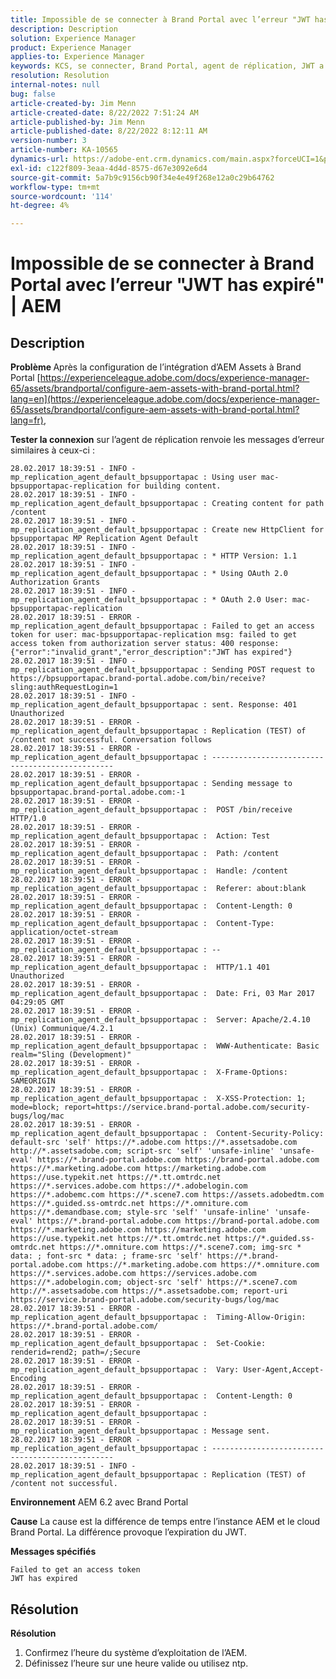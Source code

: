 ```yaml
---
title: Impossible de se connecter à Brand Portal avec l’erreur "JWT has expiré" | AEM
description: Description
solution: Experience Manager
product: Experience Manager
applies-to: Experience Manager
keywords: KCS, se connecter, Brand Portal, agent de réplication, JWT a expiré, AEM, Adobe Experience Manager, 6.2, erreur
resolution: Resolution
internal-notes: null
bug: false
article-created-by: Jim Menn
article-created-date: 8/22/2022 7:51:24 AM
article-published-by: Jim Menn
article-published-date: 8/22/2022 8:12:11 AM
version-number: 3
article-number: KA-10565
dynamics-url: https://adobe-ent.crm.dynamics.com/main.aspx?forceUCI=1&pagetype=entityrecord&etn=knowledgearticle&id=3e44ad37-ef21-ed11-b83e-0022480866ad
exl-id: c122f809-3eaa-4d4d-8575-d67e3092e6d4
source-git-commit: 5a7b9c9156cb90f34e4e49f268e12a0c29b64762
workflow-type: tm+mt
source-wordcount: '114'
ht-degree: 4%

---
```


# Impossible de se connecter à Brand Portal avec l’erreur &quot;JWT has expiré&quot; | AEM

## Description


<b>Problème </b>
Après la configuration de l’intégration d’AEM Assets à Brand Portal [https://experienceleague.adobe.com/docs/experience-manager-65/assets/brandportal/configure-aem-assets-with-brand-portal.html?lang=en](https://experienceleague.adobe.com/docs/experience-manager-65/assets/brandportal/configure-aem-assets-with-brand-portal.html?lang=fr),

<b>Tester la connexion</b> sur l’agent de réplication renvoie les messages d’erreur similaires à ceux-ci :


```
28.02.2017 18:39:51 - INFO - mp_replication_agent_default_bpsupportapac : Using user mac-bpsupportapac-replication for building content.
28.02.2017 18:39:51 - INFO - mp_replication_agent_default_bpsupportapac : Creating content for path /content
28.02.2017 18:39:51 - INFO - mp_replication_agent_default_bpsupportapac : Create new HttpClient for bpsupportapac MP Replication Agent Default
28.02.2017 18:39:51 - INFO - mp_replication_agent_default_bpsupportapac : * HTTP Version: 1.1
28.02.2017 18:39:51 - INFO - mp_replication_agent_default_bpsupportapac : * Using OAuth 2.0 Authorization Grants
28.02.2017 18:39:51 - INFO - mp_replication_agent_default_bpsupportapac : * OAuth 2.0 User: mac-bpsupportapac-replication
28.02.2017 18:39:51 - ERROR - mp_replication_agent_default_bpsupportapac : Failed to get an access token for user: mac-bpsupportapac-replication msg: failed to get access token from authorization server status: 400 response: {"error":"invalid_grant","error_description":"JWT has expired"}
28.02.2017 18:39:51 - INFO - mp_replication_agent_default_bpsupportapac : Sending POST request to https://bpsupportapac.brand-portal.adobe.com/bin/receive?sling:authRequestLogin=1
28.02.2017 18:39:51 - INFO - mp_replication_agent_default_bpsupportapac : sent. Response: 401 Unauthorized
28.02.2017 18:39:51 - ERROR - mp_replication_agent_default_bpsupportapac : Replication (TEST) of /content not successful. Conversation follows
28.02.2017 18:39:51 - ERROR - mp_replication_agent_default_bpsupportapac : ------------------------------------------------
28.02.2017 18:39:51 - ERROR - mp_replication_agent_default_bpsupportapac : Sending message to bpsupportapac.brand-portal.adobe.com:-1
28.02.2017 18:39:51 - ERROR - mp_replication_agent_default_bpsupportapac :  POST /bin/receive HTTP/1.0
28.02.2017 18:39:51 - ERROR - mp_replication_agent_default_bpsupportapac :  Action: Test
28.02.2017 18:39:51 - ERROR - mp_replication_agent_default_bpsupportapac :  Path: /content
28.02.2017 18:39:51 - ERROR - mp_replication_agent_default_bpsupportapac :  Handle: /content
28.02.2017 18:39:51 - ERROR - mp_replication_agent_default_bpsupportapac :  Referer: about:blank
28.02.2017 18:39:51 - ERROR - mp_replication_agent_default_bpsupportapac :  Content-Length: 0
28.02.2017 18:39:51 - ERROR - mp_replication_agent_default_bpsupportapac :  Content-Type: application/octet-stream
28.02.2017 18:39:51 - ERROR - mp_replication_agent_default_bpsupportapac : --
28.02.2017 18:39:51 - ERROR - mp_replication_agent_default_bpsupportapac :  HTTP/1.1 401 Unauthorized
28.02.2017 18:39:51 - ERROR - mp_replication_agent_default_bpsupportapac :  Date: Fri, 03 Mar 2017 04:29:05 GMT
28.02.2017 18:39:51 - ERROR - mp_replication_agent_default_bpsupportapac :  Server: Apache/2.4.10 (Unix) Communique/4.2.1
28.02.2017 18:39:51 - ERROR - mp_replication_agent_default_bpsupportapac :  WWW-Authenticate: Basic realm="Sling (Development)"
28.02.2017 18:39:51 - ERROR - mp_replication_agent_default_bpsupportapac :  X-Frame-Options: SAMEORIGIN
28.02.2017 18:39:51 - ERROR - mp_replication_agent_default_bpsupportapac :  X-XSS-Protection: 1; mode=block; report=https://service.brand-portal.adobe.com/security-bugs/log/mac
28.02.2017 18:39:51 - ERROR - mp_replication_agent_default_bpsupportapac :  Content-Security-Policy: default-src 'self' https://*.adobe.com https://*.assetsadobe.com http://*.assetsadobe.com; script-src 'self' 'unsafe-inline' 'unsafe-eval' https://*.brand-portal.adobe.com https://brand-portal.adobe.com https://*.marketing.adobe.com https://marketing.adobe.com https://use.typekit.net https://*.tt.omtrdc.net https://*.services.adobe.com https://*.adobelogin.com https://*.adobemc.com https://*.scene7.com https://assets.adobedtm.com https://*.guided.ss-omtrdc.net https://*.omniture.com https://*.demandbase.com; style-src 'self' 'unsafe-inline' 'unsafe-eval' https://*.brand-portal.adobe.com https://brand-portal.adobe.com https://*.marketing.adobe.com https://marketing.adobe.com https://use.typekit.net https://*.tt.omtrdc.net https://*.guided.ss-omtrdc.net https://*.omniture.com https://*.scene7.com; img-src * data: ; font-src * data: ; frame-src 'self' https://*.brand-portal.adobe.com https://*.marketing.adobe.com https://*.omniture.com https://*.services.adobe.com https://services.adobe.com https://*.adobelogin.com; object-src 'self' https://*.scene7.com http://*.assetsadobe.com https://*.assetsadobe.com; report-uri https://service.brand-portal.adobe.com/security-bugs/log/mac
28.02.2017 18:39:51 - ERROR - mp_replication_agent_default_bpsupportapac :  Timing-Allow-Origin: https://*.brand-portal.adobe.com/
28.02.2017 18:39:51 - ERROR - mp_replication_agent_default_bpsupportapac :  Set-Cookie: renderid=rend2; path=/;Secure
28.02.2017 18:39:51 - ERROR - mp_replication_agent_default_bpsupportapac :  Vary: User-Agent,Accept-Encoding
28.02.2017 18:39:51 - ERROR - mp_replication_agent_default_bpsupportapac :  Content-Length: 0
28.02.2017 18:39:51 - ERROR - mp_replication_agent_default_bpsupportapac : 
28.02.2017 18:39:51 - ERROR - mp_replication_agent_default_bpsupportapac : Message sent.
28.02.2017 18:39:51 - ERROR - mp_replication_agent_default_bpsupportapac : ------------------------------------------------
28.02.2017 18:39:51 - INFO - mp_replication_agent_default_bpsupportapac : Replication (TEST) of /content not successful.
```


<b>Environnement</b>
AEM 6.2 avec Brand Portal

<b>Cause</b>
La cause est la différence de temps entre l’instance AEM et le cloud Brand Portal.
La différence provoque l’expiration du JWT.

<b>Messages spécifiés</b>


```
Failed to get an access token 
JWT has expired
```



## Résolution


<b>Résolution</b>

1. Confirmez l’heure du système d’exploitation de l’AEM.
2. Définissez l’heure sur une heure valide ou utilisez ntp.
